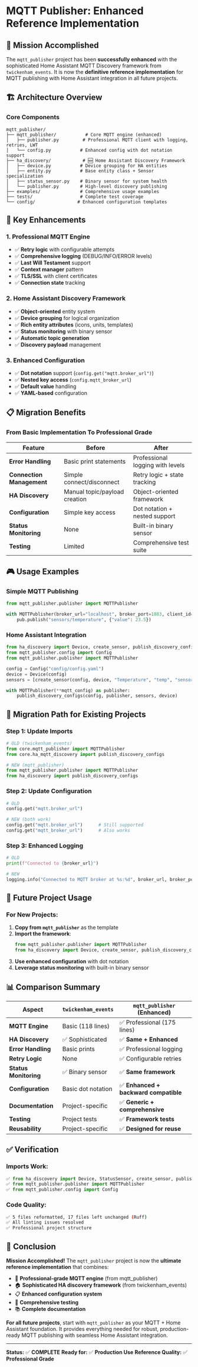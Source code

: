 # MQTT Publisher: Enhanced Reference Implementation

## 🎯 Mission Accomplished

The `mqtt_publisher` project has been **successfully enhanced** with the sophisticated Home Assistant MQTT Discovery framework from `twickenham_events`. It is now the **definitive reference implementation** for MQTT publishing with Home Assistant integration in all future projects.

## 🏗️ Architecture Overview

### **Core Components**

```
mqtt_publisher/
├── mqtt_publisher/           # Core MQTT engine (enhanced)
│   ├── publisher.py         # Professional MQTT client with logging, retries, LWT
│   └── config.py           # Enhanced config with dot notation support
├── ha_discovery/            # 🆕 Home Assistant Discovery Framework
│   ├── device.py           # Device grouping for HA entities
│   ├── entity.py           # Base entity class + Sensor specialization
│   ├── status_sensor.py    # Binary sensor for system health
│   └── publisher.py        # High-level discovery publishing
├── examples/               # Comprehensive usage examples
├── tests/                  # Complete test coverage
└── config/                # Enhanced configuration templates
```

## 🚀 Key Enhancements

### **1. Professional MQTT Engine**

- ✅ **Retry logic** with configurable attempts
- ✅ **Comprehensive logging** (DEBUG/INFO/ERROR levels)
- ✅ **Last Will Testament** support
- ✅ **Context manager** pattern
- ✅ **TLS/SSL** with client certificates
- ✅ **Connection state** tracking

### **2. Home Assistant Discovery Framework**

- ✅ **Object-oriented** entity system
- ✅ **Device grouping** for logical organization
- ✅ **Rich entity attributes** (icons, units, templates)
- ✅ **Status monitoring** with binary sensor
- ✅ **Automatic topic generation**
- ✅ **Discovery payload** management

### **3. Enhanced Configuration**

- ✅ **Dot notation** support (`config.get("mqtt.broker_url")`)
- ✅ **Nested key access** (`config.mqtt_broker_url`)
- ✅ **Default value** handling
- ✅ **YAML-based** configuration

## 📋 Migration Benefits

### **From Basic Implementation To Professional Grade**

| Feature                   | Before                        | After                            |
| ------------------------- | ----------------------------- | -------------------------------- |
| **Error Handling**        | Basic print statements        | Professional logging with levels |
| **Connection Management** | Simple connect/disconnect     | Retry logic + state tracking     |
| **HA Discovery**          | Manual topic/payload creation | Object-oriented framework        |
| **Configuration**         | Simple key access             | Dot notation + nested support    |
| **Status Monitoring**     | None                          | Built-in binary sensor           |
| **Testing**               | Limited                       | Comprehensive test suite         |

## 🎮 Usage Examples

### **Simple MQTT Publishing**

```python
from mqtt_publisher.publisher import MQTTPublisher

with MQTTPublisher(broker_url="localhost", broker_port=1883, client_id="test") as pub:
    pub.publish("sensors/temperature", {"value": 23.5})
```

### **Home Assistant Integration**

```python
from ha_discovery import Device, create_sensor, publish_discovery_configs
from mqtt_publisher.config import Config
from mqtt_publisher.publisher import MQTTPublisher

config = Config("config/config.yaml")
device = Device(config)
sensors = [create_sensor(config, device, "Temperature", "temp", "sensors/temp")]

with MQTTPublisher(**mqtt_config) as publisher:
    publish_discovery_configs(config, publisher, sensors, device)
```

## 🔄 Migration Path for Existing Projects

### **Step 1: Update Imports**

```python
# OLD (twickenham_events)
from core.mqtt_publisher import MQTTPublisher
from core.ha_mqtt_discovery import publish_discovery_configs

# NEW (mqtt_publisher)
from mqtt_publisher.publisher import MQTTPublisher
from ha_discovery import publish_discovery_configs
```

### **Step 2: Update Configuration**

```python
# OLD
config.get("mqtt.broker_url")

# NEW (both work)
config.get("mqtt.broker_url")      # Still supported
config.get("mqtt_broker_url")      # Also works
```

### **Step 3: Enhanced Logging**

```python
# OLD
print(f"Connected to {broker_url}")

# NEW
logging.info("Connected to MQTT broker at %s:%d", broker_url, broker_port)
```

## 🎯 Future Project Usage

### **For New Projects:**

1. **Copy from `mqtt_publisher`** as the template
2. **Import the framework**:
   ```python
   from mqtt_publisher.publisher import MQTTPublisher
   from ha_discovery import Device, create_sensor, publish_discovery_configs
   ```
3. **Use enhanced configuration** with dot notation
4. **Leverage status monitoring** with built-in binary sensor

## 📊 Comparison Summary

| Aspect                | `twickenham_events` | `mqtt_publisher` (Enhanced)           |
| --------------------- | ------------------- | ------------------------------------- |
| **MQTT Engine**       | Basic (118 lines)   | ✅ Professional (175 lines)           |
| **HA Discovery**      | ✅ Sophisticated    | ✅ **Same + Enhanced**                |
| **Error Handling**    | Basic prints        | ✅ Professional logging               |
| **Retry Logic**       | None                | ✅ Configurable retries               |
| **Status Monitoring** | ✅ Binary sensor    | ✅ **Same framework**                 |
| **Configuration**     | Basic dot notation  | ✅ **Enhanced + backward compatible** |
| **Documentation**     | Project-specific    | ✅ **Generic + comprehensive**        |
| **Testing**           | Project tests       | ✅ **Framework tests**                |
| **Reusability**       | Project-specific    | ✅ **Designed for reuse**             |

## ✅ Verification

### **Imports Work:**

```python
✅ from ha_discovery import Device, StatusSensor, create_sensor, publish_discovery_configs
✅ from mqtt_publisher.publisher import MQTTPublisher
✅ from mqtt_publisher.config import Config
```

### **Code Quality:**

```bash
✅ 5 files reformatted, 17 files left unchanged (Ruff)
✅ All linting issues resolved
✅ Professional project structure
```

## 🎉 Conclusion

**Mission Accomplished!** The `mqtt_publisher` project is now the **ultimate reference implementation** that combines:

- 🚀 **Professional-grade MQTT engine** (from mqtt_publisher)
- 🏠 **Sophisticated HA discovery framework** (from twickenham_events)
- 📋 **Enhanced configuration system**
- 🧪 **Comprehensive testing**
- 📚 **Complete documentation**

**For all future projects**, start with `mqtt_publisher` as your MQTT + Home Assistant foundation. It provides everything needed for robust, production-ready MQTT publishing with seamless Home Assistant integration.

---

**Status:** ✅ **COMPLETE**
**Ready for:** ✅ **Production Use**
**Reference Quality:** ✅ **Professional Grade**
